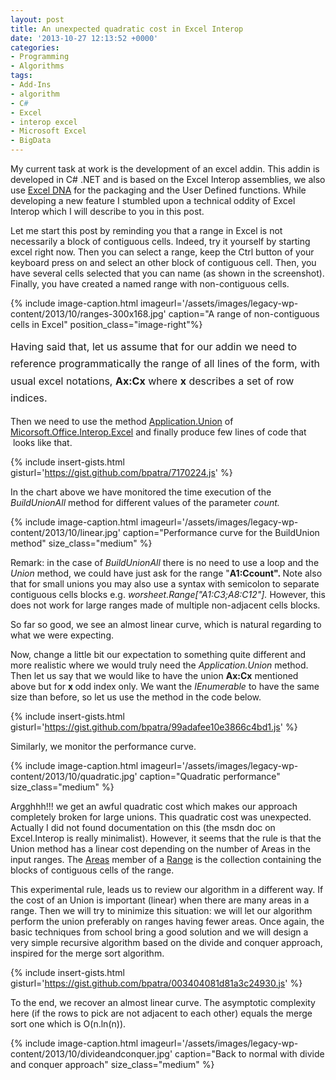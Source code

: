 ```yaml
---
layout: post
title: An unexpected quadratic cost in Excel Interop
date: '2013-10-27 12:13:52 +0000'
categories:
- Programming
- Algorithms
tags:
- Add-Ins
- algorithm
- C#
- Excel
- interop excel
- Microsoft Excel
- BigData
---
```

My current task at work is the development of an excel addin. This addin is developed in C# .NET and is based on the Excel Interop assemblies, we also use&nbsp;<a href="http://excel-dna.net/">Excel DNA</a>&nbsp;for the packaging and the User Defined functions. While developing a new feature I stumbled upon a technical oddity of Excel Interop which I will describe to you in this post.

Let me start this post by reminding you that a range in Excel is not necessarily a block of contiguous&nbsp;cells. Indeed, try it yourself by starting excel right now. Then you can select a range, keep the Ctrl button of your keyboard press on and select an other block of contiguous cell. Then, you have several cells selected that you can name (as shown in the screenshot). Finally, you have created a named range with non-contiguous cells.

{% include image-caption.html imageurl='/assets/images/legacy-wp-content/2013/10/ranges-300x168.jpg' caption="A range of non-contiguous cells in Excel" position_class="image-right"%}

<span style="line-height: 1.714285714; font-size: 1rem;">Having said that, let us assume that for our addin&nbsp;we need to reference programmatically the range of all lines of the form, with usual excel notations,&nbsp;</span><strong style="line-height: 1.714285714; font-size: 1rem;">Ax:Cx</strong><span style="line-height: 1.714285714; font-size: 1rem;">&nbsp;where </span><strong style="line-height: 1.714285714; font-size: 1rem;">x</strong><span style="line-height: 1.714285714; font-size: 1rem;"> describes a set of row indices.&nbsp;</span>

Then we need to use the method <a href="http://msdn.microsoft.com/en-us/library/microsoft.office.interop.excel._application.union.aspx">Application.Union</a> of <a href="http://msdn.microsoft.com/en-us/library/Microsoft.Office.Interop.Excel.aspx">Micorsoft.Office.Interop.Excel</a> and finally produce few lines of code that &nbsp;looks like that.

{% include insert-gists.html gisturl='https://gist.github.com/bpatra/7170224.js' %}

In the chart above we have monitored the time execution of the <em>BuildUnionAll</em>&nbsp;method for&nbsp;different values of the parameter <em>count.</em>

{% include image-caption.html imageurl='/assets/images/legacy-wp-content/2013/10/linear.jpg' caption="Performance curve for the BuildUnion method" size_class="medium" %}

Remark: in the case of <em>BuildUnionAll</em>&nbsp;there is no need to use a loop and the <em>Union</em> method, we could have just ask for the range "<strong>A1:Ccount".&nbsp;</strong>Note also that for small unions you may also use a syntax with semicolon to separate contiguous cells blocks e.g.&nbsp;<em>worsheet.Range["A1:C3;A8:C12"].&nbsp;</em>However, this does not work for large ranges made of multiple non-adjacent cells blocks.

So far so good, we see an almost linear curve, which is natural regarding to what we were expecting.

Now, change a little bit our expectation to something quite different and more realistic where we would truly need the <em>Application.Union</em> method. Then let us say that we would like to have the union <strong>Ax:Cx</strong>&nbsp;mentioned above but for <strong>x </strong>odd index only. We want the <em>IEnumerable<int></em>&nbsp;to have the same size than before, so let us use the method in the code below.

{% include insert-gists.html gisturl='https://gist.github.com/bpatra/99adafee10e3866c4bd1.js' %}

Similarly, we monitor the performance curve.

{% include image-caption.html imageurl='/assets/images/legacy-wp-content/2013/10/quadratic.jpg' caption="Quadratic performance" size_class="medium" %}

Argghhh!!! we get an awful quadratic cost which makes our approach completely broken for large unions. This quadratic cost was unexpected. Actually I did not found documentation on this (the msdn doc on Excel.Interop is really minimalist). However, it seems that the rule is that the Union method has a linear cost depending on the number of Areas in the input ranges. The <a href="http://msdn.microsoft.com/en-us/library/microsoft.office.interop.excel.range.areas.aspx">Areas</a> member of a <a href="http://msdn.microsoft.com/en-us/library/Microsoft.Office.Interop.Excel.Range.aspx">Range</a> is the collection containing the blocks of contiguous cells of the range.

This experimental rule, leads us to review our algorithm in a different way. If the cost of an Union is important (linear) when there are many areas in a range. Then we will try to minimize this situation: we will let our algorithm perform the union preferably on ranges having fewer areas. Once again, the basic techniques from school bring a good solution and we will design a very simple recursive algorithm based on the divide and conquer approach, inspired for the merge sort algorithm.

{% include insert-gists.html gisturl='https://gist.github.com/bpatra/003404081d81a3c24930.js' %}

To the end, we recover an almost linear curve. The asymptotic complexity here (if the rows to pick are not adjacent to each other) equals the merge sort one which is O(n.ln(n)).

{% include image-caption.html imageurl='/assets/images/legacy-wp-content/2013/10/divideandconquer.jpg' caption="Back to normal with divide and conquer approach" size_class="medium" %}